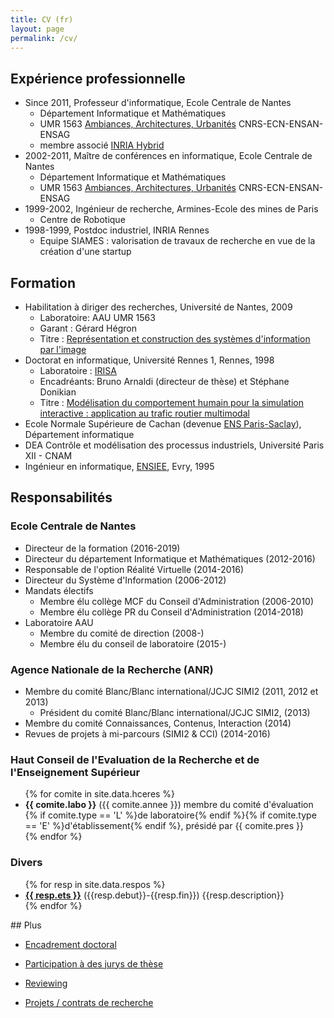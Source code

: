 ```yaml
---
title: CV (fr)
layout: page
permalink: /cv/
---
```


## Expérience professionnelle

- Since 2011, Professeur d'informatique, Ecole Centrale de Nantes
  - Département Informatique et Mathématiques
  - UMR 1563 [Ambiances, Architectures, Urbanités](http://www.aau.archi.fr) CNRS-ECN-ENSAN-ENSAG
  - membre associé [INRIA Hybrid](https://team.inria.fr/hybrid/)
- 2002-2011, Maître de conférences en informatique, Ecole Centrale de Nantes
  - Département Informatique et Mathématiques
  - UMR 1563 [Ambiances, Architectures, Urbanités](http://www.aau.archi.fr) CNRS-ECN-ENSAN-ENSAG
- 1999-2002, Ingénieur de recherche, Armines-Ecole des mines de Paris
  - Centre de Robotique
- 1998-1999, Postdoc industriel, INRIA Rennes
  - Equipe SIAMES : valorisation de travaux de recherche en vue de la création d'une startup

## Formation

- Habilitation à diriger des recherches, Université de Nantes, 2009
  - Laboratoire: AAU UMR 1563
  - Garant : Gérard Hégron
  - Titre : [Représentation et construction des systèmes d'information par l'image](https://tel.archives-ouvertes.fr/tel-00488770/)
- Doctorat en informatique, Université Rennes 1, Rennes, 1998
  - Laboratoire : [IRISA][662eb334]
  - Encadréants: Bruno Arnaldi (directeur de thèse) et Stéphane Donikian
  - Titre : [Modélisation du comportement humain pour la simulation interactive : application au trafic routier multimodal](ftp://ftp.irisa.fr/techreports/theses/1998/moreau.ps.gz)
- Ecole Normale Supérieure de Cachan (devenue [ENS Paris-Saclay](https://ens-paris-saclay.fr)), Département informatique
- DEA Contrôle et modélisation des processus industriels, Université Paris XII - CNAM
- Ingénieur en informatique, [ENSIEE][86e7a494], Evry, 1995

## Responsabilités

### Ecole Centrale de Nantes

- Directeur de la formation (2016-2019)
- Directeur du département Informatique et Mathématiques (2012-2016)
- Responsable de l'option Réalité Virtuelle (2014-2016)
- Directeur du Système d'Information (2006-2012)
- Mandats électifs
  - Membre élu collège MCF du Conseil d'Administration (2006-2010)
  - Membre élu collège PR du Conseil d'Administration (2014-2018)
- Laboratoire AAU
  - Membre du comité de direction (2008-)
  - Membre élu du conseil de laboratoire (2015-)

### Agence Nationale de la Recherche (ANR)


- Membre du comité Blanc/Blanc international/JCJC SIMI2 (2011, 2012 et 2013)
  - Président du comité Blanc/Blanc international/JCJC SIMI2, (2013)
-  Membre du comité Connaissances, Contenus, Interaction (2014)
- Revues de projets à mi-parcours (SIMI2 & CCI) (2014-2016)

### Haut Conseil de l'Evaluation de la Recherche et de l'Enseignement Supérieur

<ul>
{% for comite in site.data.hceres %}
<li><b>{{ comite.labo }}</b> ({{ comite.annee }}) membre du comité d'évaluation
{% if comite.type == 'L' %}de laboratoire{% endif %}{% if comite.type == 'E' %}d'établissement{% endif %},
présidé par {{ comite.pres }}
</li>
{% endfor %}
</ul>

### Divers

<ul>
{% for resp in site.data.respos %}
<li><b><a href="{{ resp.web }}">{{ resp.ets }}</a></b> ({{resp.debut}}-{{resp.fin}}) {{resp.description}}</li>
{% endfor %}
</ul>
## Plus

- [Encadrement doctoral](../phd_advised/)
- [Participation à des jurys de thèse](../jurys-de-these/)
- [Reviewing](../reviewing/)
- [Projets / contrats de recherche](../contrats/)




  [662eb334]: http://www.irisa.fr "IRISA"
  [86e7a494]: https://www.ensiie.fr "ENSIEE"
